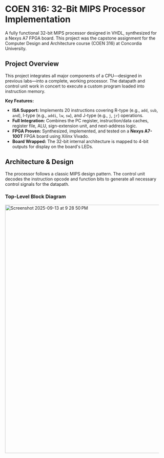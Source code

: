 # COEN 316: 32-Bit MIPS Processor Implementation

A fully functional 32-bit MIPS processor designed in VHDL, synthesized for a Nexys A7 FPGA board. This project was the capstone assignment for the Computer Design and Architecture course (COEN 316) at Concordia University.

## Project Overview

This project integrates all major components of a CPU—designed in previous labs—into a complete, working processor. The datapath and control unit work in concert to execute a custom program loaded into instruction memory.

**Key Features:**
- **ISA Support:** Implements 20 instructions covering R-type (e.g., `add`, `sub`, `and`), I-type (e.g., `addi`, `lw`, `sw`), and J-type (e.g., `j`, `jr`) operations.
- **Full Integration:** Combines the PC register, instruction/data caches, register file, ALU, sign-extension unit, and next-address logic.
- **FPGA Proven:** Synthesized, implemented, and tested on a **Nexys A7-100T** FPGA board using Xilinx Vivado.
- **Board Wrapped:** The 32-bit internal architecture is mapped to 4-bit outputs for display on the board's LEDs.

## Architecture & Design

The processor follows a classic MIPS design pattern. The control unit decodes the instruction opcode and function bits to generate all necessary control signals for the datapath.

### Top-Level Block Diagram
<img width="1534" height="813" alt="Screenshot 2025-09-13 at 9 28 50 PM" src="https://github.com/user-attachments/assets/855023ea-a155-4d25-ae70-71e555471d4a" />
